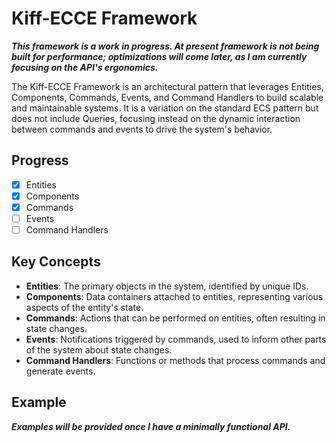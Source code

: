# Kiff-ECCE Framework

***This framework is a work in progress. At present framework is not being built for performance; optimizations will come later, as I am currently focusing on the API's ergonomics.***

The Kiff-ECCE Framework is an architectural pattern that leverages Entities, Components, Commands, Events, and Command Handlers to build scalable and maintainable systems. It is a variation on the standard ECS pattern but does not include Queries, focusing instead on the dynamic interaction between commands and events to drive the system's behavior.

## Progress

- [x] Entities
- [x] Components
- [x] Commands
- [ ] Events
- [ ] Command Handlers

## Key Concepts

- **Entities**: The primary objects in the system, identified by unique IDs.
- **Components**: Data containers attached to entities, representing various aspects of the entity's state.
- **Commands**: Actions that can be performed on entities, often resulting in state changes.
- **Events**: Notifications triggered by commands, used to inform other parts of the system about state changes.
- **Command Handlers**: Functions or methods that process commands and generate events.

## Example

***Examples will be provided once I have a minimally functional API.***